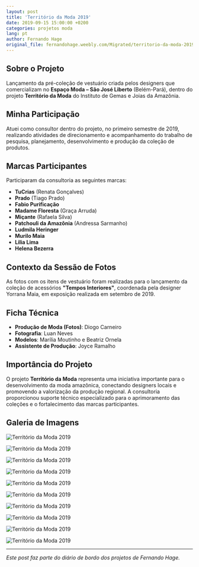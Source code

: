 ```yaml
---
layout: post
title: 'Território da Moda 2019'
date: 2019-09-15 15:00:00 +0200
categories: projetos moda
lang: pt
author: Fernando Hage
original_file: fernandohage.weebly.com/Migrated/territorio-da-moda-2019.html
---
```


## Sobre o Projeto

Lançamento da pré-coleção de vestuário criada pelos designers que comercializam no **Espaço Moda – São José Liberto** (Belém-Pará), dentro do projeto **Território da Moda** do Instituto de Gemas e Joias da Amazônia.

## Minha Participação

Atuei como consultor dentro do projeto, no primeiro semestre de 2019, realizando atividades de direcionamento e acompanhamento do trabalho de pesquisa, planejamento, desenvolvimento e produção da coleção de produtos.

## Marcas Participantes

Participaram da consultoria as seguintes marcas:

- **TuCrias** (Renata Gonçalves)
- **Prado** (Tiago Prado)
- **Fabio Purificação**
- **Madame Floresta** (Graça Arruda)
- **Miçante** (Rafaela Silva)
- **Patchouli da Amazônia** (Andressa Sarmanho)
- **Ludmila Heringer**
- **Murilo Maia**
- **Lilia Lima**
- **Helena Bezerra**

## Contexto da Sessão de Fotos

As fotos com os itens de vestuário foram realizadas para o lançamento da coleção de acessórios **"Tempos Interiores"**, coordenada pela designer Yorrana Maia, em exposição realizada em setembro de 2019.

## Ficha Técnica

- **Produção de Moda (Fotos)**: Diogo Carneiro
- **Fotografia**: Luan Neves
- **Modelos**: Marília Moutinho e Beatriz Ornela
- **Assistente de Produção**: Joyce Ramalho

## Importância do Projeto

O projeto **Território da Moda** representa uma iniciativa importante para o desenvolvimento da moda amazônica, conectando designers locais e promovendo a valorização da produção regional. A consultoria proporcionou suporte técnico especializado para o aprimoramento das coleções e o fortalecimento das marcas participantes.

## Galeria de Imagens

![Território da Moda 2019](/assets/images/2019-09-15-territorio-moda-2019-evento-regional-01.jpg)

![Território da Moda 2019](/assets/images/2019-09-15-territorio-moda-2019-evento-regional-02.jpg)

![Território da Moda 2019](/assets/images/2019-09-15-territorio-moda-2019-evento-regional-03.jpg)

![Território da Moda 2019](/assets/images/2019-09-15-territorio-moda-2019-evento-regional-04.jpg)

![Território da Moda 2019](/assets/images/2019-09-15-territorio-moda-2019-evento-regional-05.jpg)

![Território da Moda 2019](/assets/images/2019-09-15-territorio-moda-2019-evento-regional-06.jpg)

![Território da Moda 2019](/assets/images/2019-09-15-territorio-moda-2019-evento-regional-07.jpg)

![Território da Moda 2019](/assets/images/2019-09-15-territorio-moda-2019-evento-regional-08.jpg)

![Território da Moda 2019](/assets/images/2019-09-15-territorio-moda-2019-evento-regional-09.jpg)

![Território da Moda 2019](/assets/images/2019-09-15-territorio-moda-2019-evento-regional-10.jpg)

---

*Este post faz parte do diário de bordo dos projetos de Fernando Hage.*
